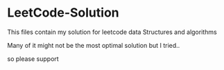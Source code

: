 # LeetCode-Solution

This files contain my solution for leetcode data Structures and algorithms

Many of it might not be the most optimal solution but I tried..

so please support
